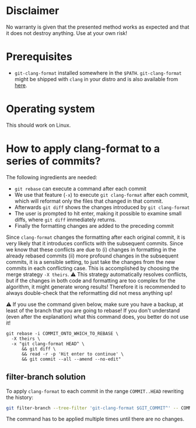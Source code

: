 # Disclaimer

No warranty is given that the presented method works as expected and that it does not destroy anything. Use at your own risk!

# Prerequisites

* `git-clang-format` installed somewhere in the `$PATH`. `git-clang-format` might be shipped with `clang` in your distro and is also available from [here](https://llvm.org/svn/llvm-project/cfe/trunk/tools/clang-format/git-clang-format).

# Operating system

This should work on Linux.

# How to apply clang-format to a series of commits?

The following ingredients are needed:
* `git rebase` can execute a command after each commit
* We use that feature (`-x`) to execute `git clang-format` after each commit, which will reformat only the files that changed in that commit.
* Afterwards `git diff` shows the changes introduced by `git clang-format`
* The user is prompted to hit enter, making it possible to examine small diffs, where `git diff` immediately returns.
* Finally the formatting changes are added to the preceding commit

Since `clang-format` changes the formatting after each original commit, it is very likely that it introduces conflicts with the subsequent commits. Since we know that these conflicts are due to (i) changes in formatting in the already rebased commits (ii) more profound changes in the subsequent commits, it is a sensible setting, to just take the changes from the new commits in each conflicting case. This is accomplished by choosing the merge strategy `-X theirs`. :warning: This strategy automatically resolves conflicts, but if the changes in both code and formatting are too complex for the algorithm, it might generate wrong results! Therefore it is recommended to always double-check that the reformatting did not mess anything up!

:warning: If you use the command given below, make sure you have a backup, at least of the branch that you are going to rebase! If you don't understand (even after the explanation) what this command does, you better do not use it!

```{sh}
git rebase -i COMMIT_ONTO_WHICH_TO_REBASE \
  -X theirs \
  -x "git clang-format HEAD^ \
      && git diff \
      && read -r -p 'Hit enter to continue' \
      && git commit --all --amend --no-edit"
```

## filter-branch solution

To apply `clang-format` to each commit in the range `COMMIT..HEAD` rewriting the history:
```sh
git filter-branch --tree-filter 'git-clang-format $GIT_COMMIT^' -- COMMIT..HEAD
```

The command has to be applied multiple times until there are no changes.
